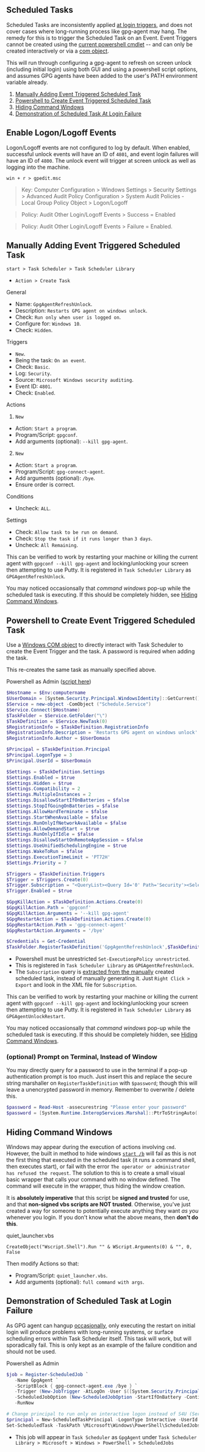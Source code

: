 
Scheduled Tasks
---------------
Scheduled Tasks are inconsistently applied [at login triggers][1], and does not
cover cases where long-running process like gpg-agent may hang. The remedy for
this is to trigger the Scheduled Task on an Event. Event Triggers cannot be
created using the [current powershell cmdlet][2] -- and can only be created
interactively or via a [com object][3].

This will run through configuring a gpg-agent to refresh on screen unlock
(including initial login) using both GUI and using a powershell script options,
and assumes GPG agents have been added to the user's PATH environment variable
already.

1. [Manually Adding Event Triggered Scheduled Task](#manually-adding-event-triggered-scheduled-task)
1. [Powershell to Create Event Triggered Scheduled Task](#powershell-to-create-event-triggered-scheduled-task)
1. [Hiding Command Windows](#hiding-command-windows)
1. [Demonstration of Scheduled Task At Login Failure](#demonstration-of-scheduled-task-at-login-failure)

Enable Logon/Logoff Events
--------------------------
Logon/Logoff events are not configured to log by default. When enabled,
successful unlock events will have an ID of `4801`, and event login failures
will have an ID of `4800`. The unlock event will trigger at screen unlock as
well as logging into the machine.

```win + r > gpedit.msc```
> Key: Computer Configuration > Windows Settings > Security Settings > Advanced Audit Policy Configuration > System Audit Policies - Local Group Policy Object > Logon/Logoff

> Policy: Audit Other Login/Logoff Events > Success = Enabled

> Policy: Audit Other Login/Logoff Events > Failure = Enabled.

Manually Adding Event Triggered Scheduled Task
----------------------------------------------
```start > Task Scheduler > Task Scheduler Library```
* `Action > Create Task`

General
* Name: `GpgAgentRefreshUnlock`.
* Description: `Restarts GPG agent on windows unlock`.
* Check: `Run only when user is logged on`.
* Configure for: `Windows 10`.
* Check: `Hidden`.

Triggers
* `New`.
* Being the task: `On an event`.
* Check: `Basic`.
* Log: `Security`.
* Source: `Microsoft Windows security auditing`.
* Event ID: `4801`.
* Check: `Enabled`.

Actions
1. `New`
  * Action: `Start a program`.
  * Program/Script: `gpgconf`.
  * Add arguments (optional): `--kill gpg-agent`.
2. `New`
  * Action: `Start a program`.
  * Program/Script: `gpg-connect-agent`.
  * Add arguments (optional): `/bye`.
* Ensure order is correct.

Conditions
* Uncheck: `ALL`.

Settings
* Check: `Allow task to be run on demand`.
* Check: `Stop the task if it runs longer than` `3 days`.
* Uncheck: `All Remaining`.

This can be verified to work by restarting your machine or killing the current
agent with `gpgconf --kill gpg-agent` and locking/unlocking your screen then
attempting to use Putty. It is registered in `Task Scheduler Library` as
`GPGAgentRefreshUnlock`.

You may noticed occasionsally that _command windows_ pop-up while the scheduled
task is executing. If this should be completely hidden, see [Hiding Command
Windows](#hiding-command-windows).

Powershell to Create Event Triggered Scheduled Task
---------------------------------------------------
Use a [Windows COM object][4] to directly interact with Task Scheduler to create
the Event Trigger and the task. A password is required when adding the task.

This re-creates the same task as manually specified above.

Powershell as Admin ([script here][8])
```powershell
$Hostname = $Env:computername
$UserDomain = [System.Security.Principal.WindowsIdentity]::GetCurrent().Name
$Service = new-object -ComObject ("Schedule.Service")
$Service.Connect($Hostname)
$TaskFolder = $Service.GetFolder("\")
$TaskDefinition = $Service.NewTask(0)
$RegistrationInfo = $TaskDefinition.RegistrationInfo
$RegistrationInfo.Description = 'Restarts GPG agent on windows unlock'
$RegistrationInfo.Author = $UserDomain

$Principal = $TaskDefinition.Principal
$Principal.LogonType = 3
$Principal.UserId = $UserDomain

$Settings = $TaskDefinition.Settings
$Settings.Enabled = $true
$Settings.Hidden = $true
$Settings.Compatibility = 2
$Settings.MultipleInstances = 2
$Settings.DisallowStartIfOnBatteries = $false
$Settings.StopIfGoingOnBatteries = $false
$Settings.AllowHardTerminate = $false
$Settings.StartWhenAvailable = $false
$Settings.RunOnlyIfNetworkAvailable = $false
$Settings.AllowDemandStart = $true
$Settings.RunOnlyIfIdle = $false
$Settings.DisallowStartOnRemoteAppSession = $false
$Settings.UseUnifiedSchedulingEngine = $true
$Settings.WakeToRun = $false
$Settings.ExecutionTimeLimit = 'PT72H'
$Settings.Priority = 7

$Triggers = $TaskDefinition.Triggers
$Trigger = $Triggers.Create(0)
$Trigger.Subscription = "<QueryList><Query Id='0' Path='Security'><Select Path='Security'>*[System[Provider[@Name='Microsoft-Windows-Security-Auditing'] and EventID=4801]]</Select></Query></QueryList>"
$Trigger.Enabled = $true

$GpgKillAction = $TaskDefinition.Actions.Create(0)
$GpgKillAction.Path = 'gpgconf'
$GpgKillAction.Arguments = '--kill gpg-agent'
$GpgRestartAction = $TaskDefinition.Actions.Create(0)
$GpgRestartAction.Path = 'gpg-connect-agent'
$GpgRestartAction.Arguments = '/bye'

$Credentials = Get-Credential
$TaskFolder.RegisterTaskDefinition('GpgAgentRefreshUnlock',$TaskDefinition,6,$UserDomain,[System.Runtime.InteropServices.Marshal]::PtrToStringAuto([System.Runtime.InteropServices.Marshal]::SecureStringToBSTR($Credentials.password)),3)
```
* Powershell must be unrestricted `Set-ExecutionpPolicy unrestricted`.
* This is registered in `Task Scheduler Library` as `GPGAgentRefreshUnlock`.
* The `Subscription` query is [extracted from the manually][5] created scheduled
  task, instead of manually generating it. Just `Right Click > Export` and look
  in the XML file for `Subscription`.

This can be verified to work by restarting your machine or killing the current
agent with `gpgconf --kill gpg-agent` and locking/unlocking your screen then
attempting to use Putty. It is registered in `Task Scheduler Library` as
`GPGAgentUnlockRestart`.

You may noticed occasionsally that _command windows_ pop-up while the scheduled
task is executing. If this should be completely hidden, see [Hiding Command
Windows](#hiding-command-windows).

### (optional) Prompt on Terminal, Instead of Window
You may directly query for a password to use in the terminal if a pop-up
authentication prompt is too much. Just insert this and replace the secure
string marshaller on `RegisterTaskDefinition` with `$password`; though this will
leave a unencrypted password in memory. Remember to overwrite / delete this.

```powershell
$password = Read-Host -assecurestring "Please enter your password"
$password = [System.Runtime.InteropServices.Marshal]::PtrToStringAuto([System.Runtime.InteropServices.Marshal]::SecureStringToBSTR($password))
```

Hiding Command Windows
----------------------
Windows may appear during the execution of actions involving `cmd`. However, the
built in method to hide windows [`start /b`][6] will fail as this is not the
first thing that executed in the scheduled task (it runs a command shell, then
executes start), or fail with the error `The operator or administrator has
refused the request`. The solution to this is to create a small visual basic
wrapper that calls your command with no window defined. The command will execute
in the wrapper, thus hiding the window creation.

It is **absolutely imperative** that this script be **signed and trusted** for
use, and that **non-signed vbs scripts are NOT trusted**. Otherwise, you've just
created a way for someone to potentially execute anything they want _as you_
whenever you login. If you don't know what the above means, then **don't do
this**.

quiet_launcher.vbs
```vbs
CreateObject("Wscript.Shell").Run "" & WScript.Arguments(0) & "", 0, False
```

Then modify Actions so that:
* Program/Script: `quiet_launcher.vbs`.
* Add arguments (optional): `full command with args`.

Demonstration of Scheduled Task at Login Failure
------------------------------------------------
As GPG agent can hangup [occasionally][7], only executing the restart on initial
login will produce problems with long-running systems, or surface scheduling
errors within Task Scheduler itself. This task will work, but will
sporadically fail. This is only kept as an example of the failure condition and
should not be used.

Powershell as Admin
```powershell
$job = Register-ScheduledJob `
   -Name GpgAgent `
   -ScriptBlock { gpg-connect-agent.exe /bye } `
   -Trigger (New-JobTrigger -AtLogOn -User $([System.Security.Principal.WindowsIdentity]::GetCurrent().Name)) `
   -ScheduledJobOption (New-ScheduledJobOption -StartIfOnBattery -ContinueIfGoingOnBattery) `
   -RunNow

# Change principal to run only on interactive logon instead of S4U (Service for user login).
$principal = New-ScheduledTaskPrincipal -LogonType Interactive -UserId $([System.Security.Principal.WindowsIdentity]::GetCurrent().Name)
Set-ScheduledTask -TaskPath \Microsoft\Windows\PowerShell\ScheduledJobs\ -TaskName $job.Name -Principal $principal
```
* This job will appear in `Task Scheduler` as `GpgAgent` under
  `Task Scheduler Library > Microsoft > Windows > PowerShell > ScheduledJobs`

[1]: https://superuser.com/questions/1214736/windows-10-scheduled-tasks-with-workstation-lock-unlock-not-being-triggered/1217125
[2]: https://docs.microsoft.com/en-us/powershell/module/scheduledtasks/new-scheduledtasktrigger?view=win10-ps
[3]: https://docs.microsoft.com/en-us/windows/desktop/com/com-objects-and-interfaces
[4]: https://docs.microsoft.com/en-us/windows/desktop/taskschd/task-scheduler-objects
[5]: https://blogs.technet.microsoft.com/wincat/2011/08/25/trigger-a-powershell-script-from-a-windows-event/
[6]: https://ss64.com/nt/start.html
[7]: https://www.kaylyn.ink/journal/windows-using-gpg-for-ssh-authentication-and-git/
[8]: gpg-agent-refresh-unlock.ps1

[ref1]: https://stackoverflow.com/questions/42801733/creating-a-scheduled-task-which-uses-a-specific-event-log-entry-as-a-trigger
[ref2]: https://community.spiceworks.com/topic/1030490-task-scheduler-vb-script-help?page=1#entry-4758670
[ref3]: https://social.technet.microsoft.com/Forums/office/en-US/f90bed75-475e-4f5f-94eb-60197efda6c6/prompt-for-password-without-using-getcredential-or-readhost-assecurestring-but-not-display-text?forum=winserverpowershell